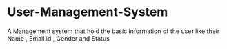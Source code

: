 # User-Management-System
A Management system that hold the basic information of the user like their Name , Email id , Gender and Status
